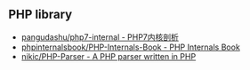 ## PHP library

* [pangudashu/php7-internal - PHP7内核剖析](https://github.com/pangudashu/php7-internal)
* [phpinternalsbook/PHP-Internals-Book - PHP Internals Book](https://github.com/phpinternalsbook/PHP-Internals-Book)
* [nikic/PHP-Parser - A PHP parser written in PHP](https://github.com/nikic/PHP-Parser)
